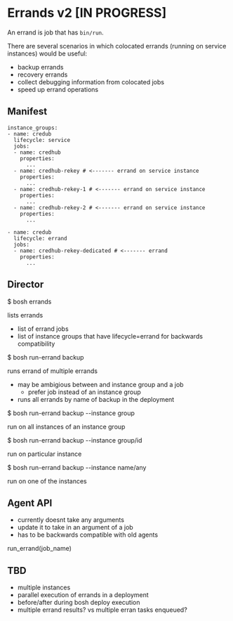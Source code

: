# Errands v2 [IN PROGRESS]

An errand is job that has `bin/run`.

There are several scenarios in which colocated errands (running on service instances) would be useful:

- backup errands
- recovery errands
- collect debugging information from colocated jobs
- speed up errand operations

## Manifest

```
instance_groups:
- name: credub
  lifecycle: service
  jobs:
  - name: credhub
    properties:
      ...
  - name: credhub-rekey # <------- errand on service instance
    properties:
      ...
  - name: credhub-rekey-1 # <------- errand on service instance
    properties:
      ...
  - name: credhub-rekey-2 # <------- errand on service instance
    properties:
      ...

- name: credub
  lifecycle: errand
  jobs:
  - name: credhub-rekey-dedicated # <------- errand
    properties:
      ...
```

## Director

$ bosh errands

lists errands

- list of errand jobs
- list of instance groups that have lifecycle=errand for backwards compatibility

$ bosh run-errand backup

runs errand of multiple errands

- may be ambigious between and instance group and a job
  - prefer job instead of an instance group
- runs all errands by name of backup in the deployment

$ bosh run-errand backup --instance group

run on all instances of an instance group

$ bosh run-errand backup --instance group/id

run on particular instance

$ bosh run-errand backup --instance name/any

run on one of the instances

## Agent API

- currently doesnt take any arguments
- update it to take in an argument of a job
- has to be backwards compatible with old agents

run_errand(job_name)

## TBD

- multiple instances
- parallel execution of errands in a deployment
- before/after during bosh deploy execution
- multiple errand results? vs multiple erran tasks enqueued?
